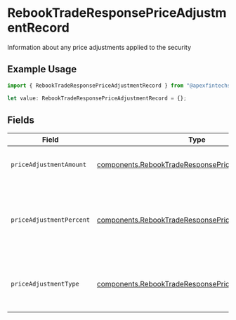 # RebookTradeResponsePriceAdjustmentRecord

Information about any price adjustments applied to the security

## Example Usage

```typescript
import { RebookTradeResponsePriceAdjustmentRecord } from "@apexfintechsolutions/ascend-sdk/models/components";

let value: RebookTradeResponsePriceAdjustmentRecord = {};
```

## Fields

| Field                                                                                                                        | Type                                                                                                                         | Required                                                                                                                     | Description                                                                                                                  | Example                                                                                                                      |
| ---------------------------------------------------------------------------------------------------------------------------- | ---------------------------------------------------------------------------------------------------------------------------- | ---------------------------------------------------------------------------------------------------------------------------- | ---------------------------------------------------------------------------------------------------------------------------- | ---------------------------------------------------------------------------------------------------------------------------- |
| `priceAdjustmentAmount`                                                                                                      | [components.RebookTradeResponsePriceAdjustmentAmount](../../models/components/rebooktraderesponsepriceadjustmentamount.md)   | :heavy_minus_sign:                                                                                                           | Total monetary value of the price_adjustment                                                                                 | {<br/>"value": "0.25"<br/>}                                                                                                  |
| `priceAdjustmentPercent`                                                                                                     | [components.RebookTradeResponsePriceAdjustmentPercent](../../models/components/rebooktraderesponsepriceadjustmentpercent.md) | :heavy_minus_sign:                                                                                                           | The percent at which the price was adjusted. Expressed as a number from 0.00-100 (rounded to 2 decimals)                     | {<br/>"value": "0.25"<br/>}                                                                                                  |
| `priceAdjustmentType`                                                                                                        | [components.RebookTradeResponsePriceAdjustmentType](../../models/components/rebooktraderesponsepriceadjustmenttype.md)       | :heavy_minus_sign:                                                                                                           | The type of price adjustment being applied by the broker to the net price of the security                                    | MARKUP                                                                                                                       |